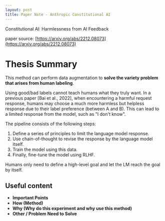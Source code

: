 ```yaml
---
layout: post
title: Paper Note - Anthropic Constitutional AI
---
```


Constitutional AI: Harmlessness from AI Feedback

paper source: [https://arxiv.org/abs/2212.08073](https://arxiv.org/abs/2212.08073)


# Thesis Summary

This method can perform data augmentation to **solve the variety problem that arises from human labeling**.

Using good/bad labels cannot teach humans what they truly want. In a previous paper [Bai et al., 2022], when encountering a harmful request response, humans may choose a much more harmless but helpless response due to their label preference (between A and B). This can lead to a limited response from the model, such as "I don't know".

The pipeline consists of the following steps:

1. Define a series of principles to limit the language model response.
2. Use chain-of-thought to revise the response by the language model itself.
3. Train the model using this data.
4. Finally, fine-tune the model using RLHF.

Humans only need to define a high-level goal and let the LM reach the goal by itself.

## Useful content

- **Important Points**
- **How (Method)**
- **Why (Why do this experiment and why use this method)**
- **Other / Problem Need to Solve**
